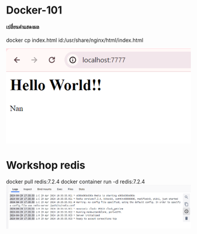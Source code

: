 # Docker-101

#### เปลี่ยนคำแสดงผล 
docker cp index.html id:/usr/share/nginx/html/index.html

![alt text](https://github.com/phonsudanan/Docker-101/blob/main/Capture_img.PNG?raw=true)

# Workshop redis
docker pull redis:7.2.4
docker container run -d redis:7.2.4
![alt text](https://github.com/phonsudanan/Docker-101/blob/main/Capture_redis.PNG?raw=true)